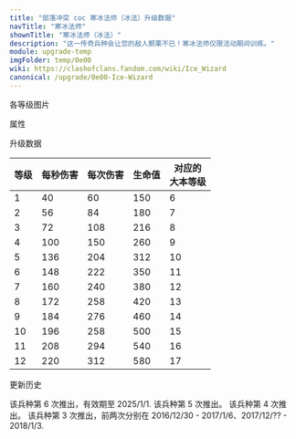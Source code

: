 ```yaml
---
title: "部落冲突 coc 寒冰法师（冰法）升级数据"
navTitle: "寒冰法师"
shownTitle: "寒冰法师（冰法）"
description: "这一传奇兵种会让您的敌人颤栗不已！寒冰法师仅限活动期间训练。"
module: upgrade-temp
imgFolder: temp/0e00
wiki: https://clashofclans.fandom.com/wiki/Ice_Wizard
canonical: /upgrade/0e00-Ice-Wizard
---
```


<UnitInfo :folder="$frontmatter.imgFolder" imgSrc="Ice_Wizard_info.png" :imgAlt="$frontmatter.navTitle" :description="$frontmatter.description" />

<SmallTitle>各等级图片</SmallTitle>

<Panel>
    <UnitImgGroup :folder="$frontmatter.imgFolder">
        <UnitImg imgTitle="所有等级" imgSrc="Ice_Wizard1.png" />
    </UnitImgGroup>
</Panel>

<SmallTitle>属性</SmallTitle>

<UnitProperties>
    <UnitProperty pKey="攻击偏好" pValue="防御建筑" />
    <UnitProperty pKey="伤害类型" pValue="单体伤害" />
    <UnitProperty pKey="攻击的目标" pValue="地面和空中目标" />
    <UnitProperty pKey="占据人口" pValue="4" />
    <UnitProperty pKey="移动速度" pValue="1.6 格/秒" />
    <UnitProperty pKey="攻击速度" pValue="1.5 秒/次" />
    <UnitProperty pKey="攻击距离" pValue="3 格" />
    <UnitProperty pKey="所需训练营等级" pValue="7" />
    <UnitProperty pKey="所需大本等级" pValue="6" />    
    <UnitProperty pKey="特殊技能" pValue="被击中的目标会减速" />
    <UnitProperty pKey="速度降低" pValue="50% 攻速<br>50% 移速" />
    <UnitProperty pKey="训练时间" pValue="30" trainingSystem="2022" />
</UnitProperties>

<SmallTitle>升级数据</SmallTitle>

<script setup>
const tableExtraInfo = [
    {
        "column": 3,
        "type": "trainingCost",
        "icon": "Elixir"
    }
];
</script>

<UnitTable :tableExtraInfo="tableExtraInfo">

| 等级 | 每秒伤害 | 每次伤害 | 生命值 |对应的<br>大本等级|
| ---- |  ----   |  ----   |  ----  |       ----      |
|   1  |    40   |    60   |   150  |        6        |
|   2  |    56   |    84   |   180  |        7        |
|   3  |    72   |   108   |   216  |        8        |
|   4  |   100   |   150   |   260  |        9        |
|   5  |   136   |   204   |   312  |       10        |
|   6  |   148   |   222   |   350  |       11        |
|   7  |   160   |   240   |   380  |       12        |
|   8  |   172   |   258   |   420  |       13        |
|   9  |   184   |   276   |   460  |       14        |
|  10  |   196   |   258   |   500  |       15        |
|  11  |   208   |   294   |   540  |       16        |
|  12  |   220   |   312   |   580  |       17        |
</UnitTable>

<SmallTitle>更新历史</SmallTitle>

<Timeline>
    <TimelineItem date="2024/12/11">
        <TimelineRow>该兵种第 6 次推出，有效期至 2025/1/1.</TimelineRow>
    </TimelineItem>
    <TimelineItem date="2021/12">
        <TimelineRow>该兵种第 5 次推出。</TimelineRow>
    </TimelineItem>
    <TimelineItem date="2020/12">
        <TimelineRow>该兵种第 4 次推出。</TimelineRow>
    </TimelineItem>
    <TimelineItem date="2019/12">
        <TimelineRow>该兵种第 3 次推出，前两次分别在 2016/12/30 - 2017/1/6、2017/12/?? - 2018/1/3.</TimelineRow>
    </TimelineItem>
    <TimelineItem :historyBottom="true" />
</Timeline>